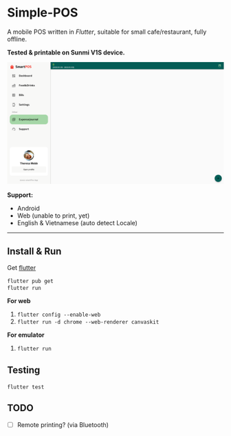 # Simple-POS



A mobile POS written in _Flutter_, suitable for small cafe/restaurant, fully offline.

**Tested & printable on **Sunmi V1S** device.**

![sunmi_v1s](.github/resource/2.png)

**Support:**

- Android
- Web (unable to print, yet)
- English & Vietnamese (auto detect Locale)

---

## Install & Run

Get [flutter](https://flutter.dev/)

```
flutter pub get
flutter run
```

**For web**

1. `flutter config --enable-web`
2. `flutter run -d chrome --web-renderer canvaskit`

**For emulator**
1. `flutter run`

## Testing

`flutter test`

## TODO
- [ ] Remote printing? (via Bluetooth)
